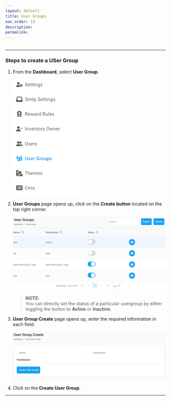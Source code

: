 ```yaml
---
layout: default
title: User Groups
nav_order: 15
description:
permalink:
---
```


##

---

### Steps to create a USer Group

1. From the **Dashboard**, select **User Group**.

   ![user_group](../../images/usergroups/usergroup_dashboard.png)

2. **User Groups** page opens up, click on the **Create button** located on the top right corner.

   ![usergroup_page](../../images/usergroups/usergroup_page.png)

   > **NOTE:** <br> You can directly set the status of a particular usergroup by either toggling the button to **Active** or **Inactive.**

3. **User Group Create** page opens up, enter the required information in each field.

   ![usergroup_create](../../images/usergroups/usergroup_create.png)

4. Click on the **Create User Group**.

---
